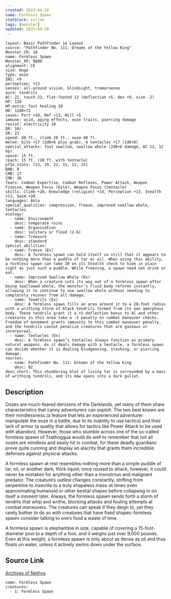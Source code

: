 ```yaml
---
created: 2023-04-28
name: Formless Spawn
statblock: inline
tags: [monster]
updated: 2023-04-28
---
```

```statblock
layout: Basic Pathfinder 1e Layout
source: "Pathfinder No. 111: Dreams of the Yellow King"
Monster_CR: 10
name: Formless Spawn
Monster_XP: 9600
alignment: CE
size: Huge
type: ooze
INI: +9
perception: +13
senses: all-around vision, blindsight, tremorsense
aura: tendrils
AC: 22, touch 22, flat-footed 13 (deflection +5, dex +9, size -2)
HP: 126
HP_extra: fast healing 10
HD: 12d8+72
saves: Fort +10, Ref +13, Will +5
immune: acid, aging effects, ooze traits, piercing damage
resist: electricity 10
DR: 10/-
SR: 21
speed: 40 ft., climb 20 ft., swim 40 ft.
melee: bite +17 (2d6+6 plus grab), 4 tentacles +17 (1d6+6)
special_attacks: fast swallow, swallow whole (2d6+6 damage, AC 12, 12 hp)
space: 15 ft.
reach: 15 ft. (20 ft. with tentacle)
pf1e_stats: [23, 29, 22, 15, 12, 15]
BAB: 9
CMB: 17
CMD: 36
feats: Combat Expertise, Combat Reflexes, Power Attack, Weapon Finesse, Weapon Focus (bite), Weapon Focus (tentacle)
skills: Climb +20, Knowledge (religion) +14, Perception +13, Stealth +13, Swim +20
languages: Aklo
special_qualities: compression, freeze, improved swallow whole, tentacles
ecology:
  - name: Environment
    desc: temperate ruins
  - name: Organisation
    desc: solitary or flood (2-6)
  - name: Treasure
    desc: standard
special_abilities:
  - name: Freeze (Ex)
    desc: A formless spawn can hold itself so still that it appears to be nothing more than a puddle of tar or oil. When using this ability, a formless spawn can take 20 on its Stealth check to hide in plain sight as just such a puddle. While freezing, a spawn need not drink or eat.
  - name: Improved Swallow Whole (Ex)
    desc: When a creature cuts its way out of a formless spawn after being swallowed whole, the monster’s fluid body reforms instantly, allowing it to continue to use swallow whole without needing to completely recover from all damage.
  - name: Tendrils (Ex)
    desc: A formless spawn fills an area around it to a 20-foot radius with a writhing storm of black tendrils formed from its own amorphous body. These tendrils grant it a +5 deflection bonus to AC and other creatures in this area take a -5 penalty on combat maneuver checks. Freedom of movement grants immunity to this combat maneuver penalty, and the tendrils cannot penalize creatures that are gaseous or incorporeal.
  - name: Tentacles (Ex)
    desc: A formless spawn’s tentacles always function as primary natural weapons. As it deals damage with a tentacle, a formless spawn can decide whether it is dealing bludgeoning, slashing, or piercing damage.
sources:
  - name: Pathfinder No. 111: Dreams of the Yellow King
    desc: 82
desc_short: This shuddering blot of living tar is surrounded by a mass of writhing tendrils, and its maw opens into a dark gullet.
```
## Description
Oozes are much-feared denizens of the Darklands, yet many of them share characteristics that canny adventurers can exploit. The two best known are their mindlessness (a feature that lets an experienced adventurer manipulate the ooze in a battle, due to its inability to use tactics) and their lack of armor (a quality that allows for tactics like Power Attack to be used with abandon). However, those who stumble across one of the so-called formless spawn of Tsathoggua would do well to remember that not all oozes are mindless and easily hit in combat, for these deadly guardians prove quite cunning and display an alacrity that grants them incredible defenses against physical attacks.

A formless spawn at rest resembles nothing more than a simple puddle of tar, oil, or another dark, thick liquid; once roused to attack, however, it could never be mistaken for anything other than a monstrous and malignant predator. The creature’s outline changes constantly, shifting from serpentine to insectile to a truly shapeless mass-at times even approximating humanoid or other bestial shapes before collapsing in on itself a moment later. Always, the formless spawn sends forth a storm of tendrils that whip and writhe, blocking attacks and fouling attempts at combat maneuvers. The creatures can speak if they deign to, yet they rarely bother to do so with creatures that have fixed shapes-formless spawn consider talking to one’s food a waste of time.

A formless spawn is elephantine in size, capable of covering a 15-foot-diameter pool to a depth of a foot, and it weighs just over 9,000 pounds. Even at this weight, a formless spawn is only about as dense as oil and thus floats on water, unless it actively swims down under the surface.
## Source Link
[Archives of Nethys](https://aonprd.com/MonsterDisplay.aspx?ItemName=Formless%20Spawn)
```encounter-table
name: Formless Spawn
creatures:
  - 1: Formless Spawn
```
